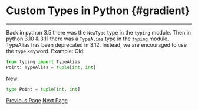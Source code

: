 # Custom Types in Python {#gradient}

---

Back in python 3.5 there was the `NewType` type in the `typing` module. Then in python 3.10 & 3.11 there was a `TypeAlias` type in the `typing` module. TypeAlias has been deprecated in 3.12. Instead, we are encouraged to use the `type` keyword.
Example:
Old:

```python
from typing import TypeAlias
Point: TypeAlias = tuple[int, int]
```

New:

```python
type Point = tuple[int, int]
```

[Previous Page](Entry3.md) [Next Page](Entry5.md)
